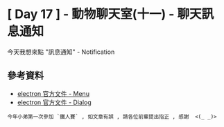 # [ Day 17 ] - 動物聊天室(十一) - 聊天訊息通知

今天我想來點 "訊息通知" - Notification



## 參考資料

- [electron 官方文件 - Menu](https://www.electronjs.org/docs/api/menu)
- [electron 官方文件 - Dialog](https://www.electronjs.org/docs/api/dialog#dialogshowerrorboxtitle-content)

```
今年小弟第一次參加 `鐵人賽` , 如文章有誤 , 請各位前輩提出指正 , 感謝  <(_ _)>
```
